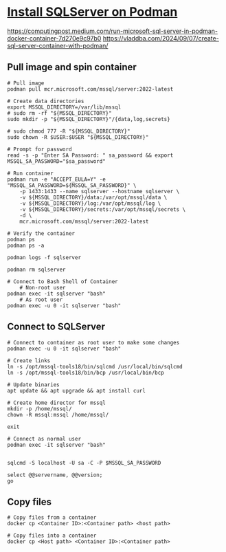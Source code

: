 # [Install SQLServer on Podman](https://learn.microsoft.com/en-in/sql/linux/quickstart-install-connect-docker?view=sql-server-ver16&tabs=cli&pivots=cs1-bash)
https://computingpost.medium.com/run-microsoft-sql-server-in-podman-docker-container-7d270e9c97b0
https://vladdba.com/2024/09/07/create-sql-server-container-with-podman/

## Pull image and spin container
```
# Pull image
podman pull mcr.microsoft.com/mssql/server:2022-latest

# Create data directories
export MSSQL_DIRECTORY=/var/lib/mssql
# sudo rm -rf "${MSSQL_DIRECTORY}"
sudo mkdir -p "${MSSQL_DIRECTORY}"/{data,log,secrets}

# sudo chmod 777 -R "${MSSQL_DIRECTORY}"
sudo chown -R $USER:$USER "${MSSQL_DIRECTORY}"

# Prompt for password
read -s -p "Enter SA Password: " sa_password && export MSSQL_SA_PASSWORD="$sa_password"

# Run container
podman run -e "ACCEPT_EULA=Y" -e "MSSQL_SA_PASSWORD=${MSSQL_SA_PASSWORD}" \
    -p 1433:1433 --name sqlserver --hostname sqlserver \
    -v ${MSSQL_DIRECTORY}/data:/var/opt/mssql/data \
    -v ${MSSQL_DIRECTORY}/log:/var/opt/mssql/log \
    -v ${MSSQL_DIRECTORY}/secrets:/var/opt/mssql/secrets \
    -d \
    mcr.microsoft.com/mssql/server:2022-latest

# Verify the container
podman ps
podman ps -a

podman logs -f sqlserver

podman rm sqlserver

# Connect to Bash Shell of Container
    # Non-root user
podman exec -it sqlserver "bash"
    # As root user
podman exec -u 0 -it sqlserver "bash"

```

## Connect to SQLServer
```
# Connect to container as root user to make some changes
podman exec -u 0 -it sqlserver "bash"

# Create links
ln -s /opt/mssql-tools18/bin/sqlcmd /usr/local/bin/sqlcmd
ln -s /opt/mssql-tools18/bin/bcp /usr/local/bin/bcp

# Update binaries
apt update && apt upgrade && apt install curl

# Create home director for mssql
mkdir -p /home/mssql/
chown -R mssql:mssql /home/mssql/

exit

# Connect as normal user
podman exec -it sqlserver "bash"


sqlcmd -S localhost -U sa -C -P $MSSQL_SA_PASSWORD

select @@servername, @@version;
go

```

## Copy files
```
# Copy files from a container
docker cp <Container ID>:<Container path> <host path>

# Copy files into a container
docker cp <Host path> <Container ID>:<Container path>
```
